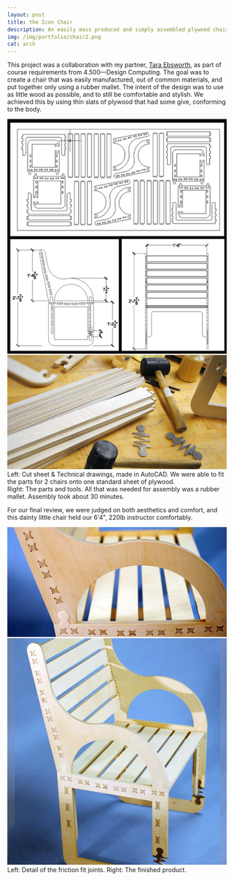```yaml
---
layout: post
title: the Icon Chair
description: An easily mass produced and simply assembled plywood chair
img: /img/portfolio/chair2.png
cat: arch
---
```


This project was a collaboration with my partner, <a href="http://ebsworth.tumblr.com" target="_blank">Tara&nbsp;Ebsworth</a>, as part of course requirements from 4.500—Design Computing. The goal was to create a chair that was easily manufactured, out of common materials, and put together only using a rubber mallet. The intent of the design was to use as little wood as possible, and to still be comfortable and stylish. We achieved this by using thin slats of plywood that had some give, conforming to the body.

<div class="img_row">
	<img class="col one"  src="/img/portfolio/chairDrawingsCutPlan.png" alt="Cut plan of chair" title="Cut Sheet and AutoCAD drawings"/>
	<img class="col two" src="/img/portfolio/chair0.png" alt="Slats, mallets, and spring." title="Slats, mallets, and spring."/>
	<div class="col three caption">
		Left: Cut sheet & Technical drawings, made in AutoCAD. We were able to fit the parts for 2 chairs onto one standard sheet of plywood. <br/>
		Right: The parts and tools. All that was needed for assembly was a rubber mallet. Assembly took about 30 minutes.
	</div>
</div>


For our final review, we were judged on both aesthetics and comfort, and this dainty little chair held our 6'4", 220lb instructor comfortably.

<div class="img_row">
	<img class="col two" src="/img/portfolio/chair2.png" alt="Close up of connection joints." title="Close up of connection joints."/>
	<img class="col one" src="/img/portfolio/chair1.png" alt="Chair." title="The finished product."/>
	<div class="col three caption">
		Left: Detail of the friction fit joints. Right: The finished product. 
	</div>
</div>
